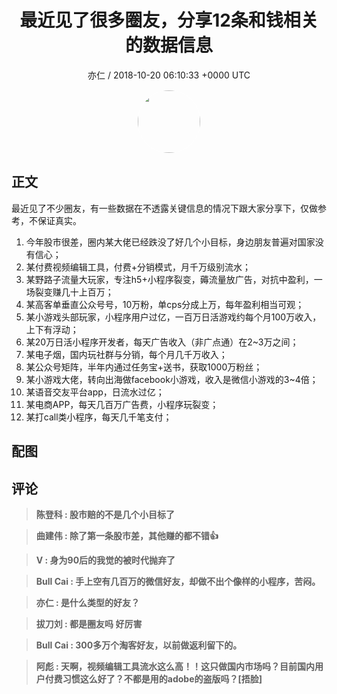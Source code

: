 <h1 align="center">最近见了很多圈友，分享12条和钱相关的数据信息</h1>
<p align="center">
    <a>亦仁 / 2018-10-20 06:10:33 &#43;0000 UTC</a>
</p>

<div align="center">
    <img src="https://images.zsxq.com/Fn3NQqCN8nuGF86yZPXSbEsl0mb3?e=1590940799&amp;token=kIxbL07-8jAj8w1n4s9zv64FuZZNEATmlU_Vm6zD:pfbNc8W3hS0oYG_hyXXh_rHMHuc=" width="100" height="100" style="border:1px solid;border-radius:50%; color:#ffffff"/>
</div>

## 正文

<div>
最近见了不少圈友，有一些数据在不透露关键信息的情况下跟大家分享下，仅做参考，不保证真实。

1. 今年股市很差，圈内某大佬已经跌没了好几个小目标，身边朋友普遍对国家没有信心；
2. 某付费视频编辑工具，付费&#43;分销模式，月千万级别流水；
3. 某野路子流量大玩家，专注h5&#43;小程序裂变，薅流量放广告，对抗中盈利，一场裂变赚几十上百万；
4. 某高客单垂直公众号号，10万粉，单cps分成上万，每年盈利相当可观；
5. 某小游戏头部玩家，小程序用户过亿，一百万日活游戏约每个月100万收入，上下有浮动；
6. 某20万日活小程序开发者，每天广告收入（非广点通）在2~3万之间；
7. 某电子烟，国内玩社群与分销，每个月几千万收入；
8. 某公众号矩阵，半年内通过任务宝&#43;送书，获取1000万粉丝；
9. 某小游戏大佬，转向出海做facebook小游戏，收入是微信小游戏的3~4倍；
10. 某语音交友平台app，日流水过亿；
11. 某电商APP，每天几百万广告费，小程序玩裂变；
12. 某打call类小程序，每天几千笔支付；
</div>

## 配图
<div class="image" align="center">

</div>

## 评论

<div align="left">
<div>

<blockquote >
<span> <strong>陈登科 : 股市赔的不是几个小目标了 </strong></span>
</blockquote>

<blockquote >
<span> <strong>曲建伟 : 除了第一条股市差，其他赚的都不错👍 </strong></span>
</blockquote>

<blockquote >
<span> <strong>V : 身为90后的我觉的被时代抛弃了 </strong></span>
</blockquote>

<blockquote >
<span> <strong>Bull Cai : 手上空有几百万的微信好友，却做不出个像样的小程序，苦闷。 </strong></span>
</blockquote>

<blockquote >
<span> <strong>亦仁 : 是什么类型的好友？ </strong></span>
</blockquote>

<blockquote >
<span> <strong>拔刀刘 : 都是圈友吗 好厉害 </strong></span>
</blockquote>

<blockquote >
<span> <strong>Bull Cai : 300多万个淘客好友，以前做返利留下的。 </strong></span>
</blockquote>

<blockquote >
<span> <strong>阿彪 : 天啊，视频编辑工具流水这么高！！这只做国内市场吗？目前国内用户付费习惯这么好了？不都是用的adobe的盗版吗？[捂脸] </strong></span>
</blockquote>

</div>
</div>